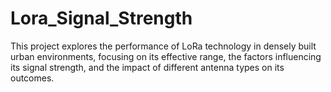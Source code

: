 # Lora_Signal_Strength
This project explores the performance of LoRa technology in densely built urban environments, focusing on its effective range, the factors influencing its signal strength, and the impact of different antenna types on its outcomes.
